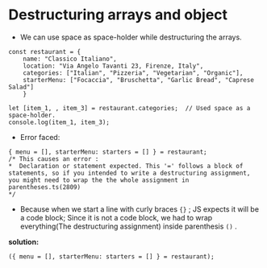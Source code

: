 # Destructuring arrays and object

-   We can use space as space-holder while destructuring the arrays.

```JS
const restaurant = {
    name: "Classico Italiano",
    location: "Via Angelo Tavanti 23, Firenze, Italy",
    categories: ["Italian", "Pizzeria", "Vegetarian", "Organic"],
    starterMenu: ["Focaccia", "Bruschetta", "Garlic Bread", "Caprese Salad"]
    }

let [item_1, , item_3] = restaurant.categories;  // Used space as a space-holder.
console.log(item_1, item_3);
```

-   Error faced:

```JS
{ menu = [], starterMenu: starters = [] } = restaurant;
/* This causes an error :
*  Declaration or statement expected. This '=' follows a block of statements, so if you intended to write a destructuring assignment, you might need to wrap the the whole assignment in parentheses.ts(2809)
*/
```

-   Because when we start a line with curly braces `{}` ; JS expects it will be a code block; Since it is not a code block, we had to wrap everything(The destructuring assignment) inside parenthesis `()` .

**solution:**

```JS
({ menu = [], starterMenu: starters = [] } = restaurant);
```
